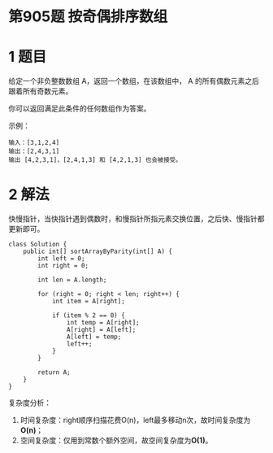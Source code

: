 # 第905题 按奇偶排序数组

# 1 题目

给定一个非负整数数组 A，返回一个数组，在该数组中， A 的所有偶数元素之后跟着所有奇数元素。

你可以返回满足此条件的任何数组作为答案。

示例：

```
输入：[3,1,2,4]
输出：[2,4,3,1]
输出 [4,2,3,1]，[2,4,1,3] 和 [4,2,1,3] 也会被接受。
```

# 2 解法

快慢指针，当快指针遇到偶数时，和慢指针所指元素交换位置，之后快、慢指针都更新即可。

```
class Solution {
    public int[] sortArrayByParity(int[] A) {
        int left = 0;
        int right = 0;

        int len = A.length;

        for (right = 0; right < len; right++) {
            int item = A[right];

            if (item % 2 == 0) {
                int temp = A[right];
                A[right] = A[left];
                A[left] = temp;
                left++;
            }
        }

        return A;
    }
}
```

复杂度分析：

1. 时间复杂度：right顺序扫描花费O(n)，left最多移动n次，故时间复杂度为**O(n)**；
2. 空间复杂度：仅用到常数个额外空间，故空间复杂度为**O(1)**。